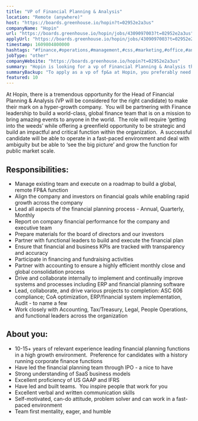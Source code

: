 ```yaml
---
title: "VP of Financial Planning & Analysis"
location: "Remote (anywhere)"
host: "https://boards.greenhouse.io/hopin?t=02952e2a3us"
companyName: "Hopin"
url: "https://boards.greenhouse.io/hopin/jobs/4309097003?t=02952e2a3us"
applyUrl: "https://boards.greenhouse.io/hopin/jobs/4309097003?t=02952e2a3us#app"
timestamp: 1609804800000
hashtags: "#finance,#operations,#management,#css,#marketing,#office,#analysis,#optimization"
jobType: "other"
companyWebsite: "https://boards.greenhouse.io/hopin?t=02952e2a3us"
summary: "Hopin is looking for a vp of Financial Planning & Analysis that has 10-15+ years of relevant experience leading financial planning functions in a high growth environment."
summaryBackup: "To apply as a vp of fp&a at Hopin, you preferably need to have some knowledge of: #finance, #operations, #css."
featured: 10
---
```


At Hopin, there is a tremendous opportunity for the Head of Financial Planning & Analysis (VP will be considered for the right candidate) to make their mark on a hyper-growth company.  You will be partnering with Finance leadership to build a world-class, global finance team that is on a mission to bring amazing events to anyone in the world.  The role will require ‘getting into the weeds’ while offering a greenfield opportunity to be strategic and build an impactful and critical function within the organization.  A successful candidate will be able to operate in a fast-paced environment and deal with ambiguity but be able to ‘see the big picture’ and grow the function for public market scale.

## Responsibilities:

*   Manage existing team and execute on a roadmap to build a global, remote FP&A function
*   Align the company and investors on financial goals while enabling rapid growth across the company
*   Lead all aspects of the financial planning process - Annual, Quarterly, Monthly 
*   Report on company financial performance for the company and executive team 
*   Prepare materials for the board of directors and our investors
*   Partner with functional leaders to build and execute the financial plan
*   Ensure that financial and business KPIs are tracked with transparency and accuracy 
*   Participate in financing and fundraising activities
*   Partner with accounting to ensure a highly efficient monthly close and global consolidation process
*   Drive and collaborate internally to implement and continually improve systems and processes including ERP and financial planning software
*   Lead, collaborate, and drive various projects to completion: ASC 606 compliance; CoA optimization, ERP/financial system implementation, Audit - to name a few
*   Work closely with Accounting, Tax/Treasury, Legal, People Operations, and functional leaders across the organization

## About you:

*   10-15+ years of relevant experience leading financial planning functions in a high growth environment.  Preference for candidates with a history running corporate finance functions
*   Have led the financial planning team through IPO - a nice to have
*   Strong understanding of SaaS business models
*   Excellent proficiency of US GAAP and IFRS
*   Have led and built teams.  You inspire people that work for you
*   Excellent verbal and written communication skills
*   Self-motivated, can-do attitude, problem solver and can work in a fast-paced environment
*   Team first mentality, eager, and humble
